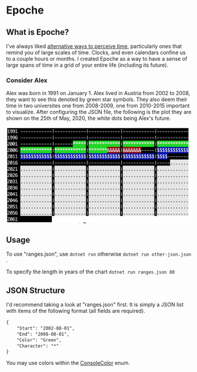 # Epoche

## What is Epoche?
I've always liked [alternative ways to perceive time](https://wiki.xxiivv.com/site/time.html), particularly ones that remind you of large scales of time. Clocks, and even calendars confine us to a couple hours or months. I created Epoche as a way to have a sense of large spans of time in a grid of your entire life (including its future).

### Consider Alex

Alex was born in 1991 on January 1. Alex lived in Austria from 2002 to 2008, they want to see this denoted by green star symbols. They also deem their time in two universites one from 2008-2009, one from 2010-2015 important to visualize. After configuring the JSON file, the following is the plot they are shown on the 25th of May, 2020, the white dots being Alex's future.

![Epoche Screenshot](https://raw.githubusercontent.com/roveldman/Epoche/master/example.png)

## Usage
To use "ranges.json", use
```dotnet run```
otherwise
```dotnet run other-json.json```
.

To specify the length in years of the chart
```dotnet run ranges.json 80```

## JSON Structure
I'd recommend taking a look at "ranges.json" first. It is simply a JSON list with items of the following format (all fields are required).

```
{
	"Start": "2002-08-01",
	"End": "2008-08-01",
	"Color": "Green",
	"Character": "*"
}
```

You may use colors within the [ConsoleColor](https://docs.microsoft.com/en-us/dotnet/api/system.consolecolor?view=netcore-3.1#fields) enum.
